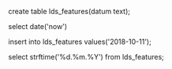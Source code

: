 create table lds_features(datum text);

select date('now')

insert into lds_features values('2018-10-11');

select strftime('%d.%m.%Y') from lds_features;